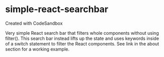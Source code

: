 # simple-react-searchbar
Created with CodeSandbox

Very simple React search bar that filters whole components without using filter().
This search bar instead lifts up the state and uses 
keywords inside of a switch statement to filter the 
React components. See link in the about section for a working example.

